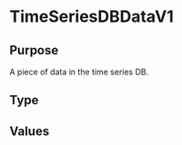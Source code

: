 # TimeSeriesDBDataV1


## Purpose

<!-- --8<-- [start:purpose] -->
A piece of data in the time series DB.
<!-- --8<-- [end:purpose] -->

## Type

<!-- --8<-- [start:type] -->
<div class="type" markdown>


</div>
<!-- --8<-- [end:type] -->

## Values
